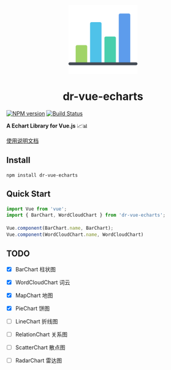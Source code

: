 

<p align="center">
  <a href="https://drinkeewu.github.io/dr-vue-echarts/" target="_blank">
    <img width="180" src="https://raw.githubusercontent.com/drinkeewu/dr-vue-echarts/master/docs/.vuepress/public/asset/logo.png" alt="logo">
  </a>
</p>
<h1 align="center">
  dr-vue-echarts
</h1>

[![NPM version](https://badge.fury.io/js/dr-vue-echarts.svg)](https://www.npmjs.com/package/dr-vue-echarts) 
[![Build Status](https://travis-ci.org/drinkeewu/dr-vue-echarts.svg?branch=master)](https://travis-ci.org/drinkeewu/dr-vue-echarts)

**A Echart Library for Vue.js** 📈📊

[使用说明文档](https://drinkeewu.github.io/dr-vue-echarts/)

## Install
```node
npm install dr-vue-echarts
```

## Quick Start
```js
import Vue from 'vue';
import { BarChart, WordCloudChart } from 'dr-vue-echarts';

Vue.component(BarChart.name, BarChart);
Vue.component(WordCloudChart.name, WordCloudChart)
```

## TODO
- [x] BarChart 柱状图
- [x] WordCloudChart 词云
- [x] MapChart 地图
- [x] PieChart 饼图
- [ ] LineChart 折线图
- [ ] RelationChart 关系图
- [ ] ScatterChart 散点图
- [ ] RadarChart 雷达图



